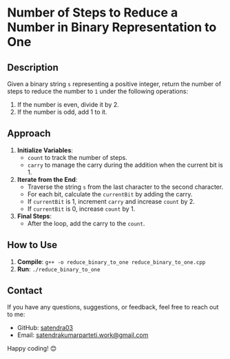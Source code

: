 # Number of Steps to Reduce a Number in Binary Representation to One

## Description

Given a binary string `s` representing a positive integer, return the number of steps to reduce the number to `1` under the following operations:

1. If the number is even, divide it by 2.
2. If the number is odd, add 1 to it.

## Approach

1. **Initialize Variables**:
   - `count` to track the number of steps.
   - `carry` to manage the carry during the addition when the current bit is 1.
2. **Iterate from the End**:
   - Traverse the string `s` from the last character to the second character.
   - For each bit, calculate the `currentBit` by adding the carry.
   - If `currentBit` is 1, increment `carry` and increase `count` by 2.
   - If `currentBit` is 0, increase `count` by 1.
3. **Final Steps**:
   - After the loop, add the carry to the `count`.

## How to Use

1. **Compile**: `g++ -o reduce_binary_to_one reduce_binary_to_one.cpp`
2. **Run**: `./reduce_binary_to_one`

## Contact

If you have any questions, suggestions, or feedback, feel free to reach out to me:

- GitHub: [satendra03](https://github.com/satendra03)
- Email: [satendrakumarparteti.work@gmail.com](mailto:satendrakumarparteti.work@gmail.com)

Happy coding! 😊

